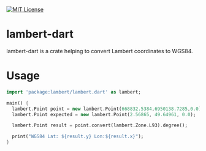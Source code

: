 [![MIT License](http://img.shields.io/badge/license-MIT-blue.svg?style=flat)](LICENSE.md)

# lambert-dart
lambert-dart is a crate helping to convert Lambert coordinates to WGS84.

# Usage

```dart
import 'package:lambert/lambert.dart' as lambert;

main() {
  lambert.Point point = new lambert.Point(668832.5384,6950138.7285,0.0);
  lambert.Point expected = new lambert.Point(2.56865, 49.64961, 0.0);

  lambert.Point result = point.convert(lambert.Zone.L93).degree();

  print("WGS84 Lat: ${result.y} Lon:${result.x}");
}
```